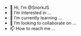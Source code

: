 - 👋 Hi, I’m @SnorkJS
- 👀 I’m interested in ...
- 🌱 I’m currently learning ...
- 💞️ I’m looking to collaborate on ...
- 📫 How to reach me ...

<!---
SnorkJS/SnorkJS is a ✨ special ✨ repository because its `README.md` (this file) appears on your GitHub profile.
You can click the Preview link to take a look at your changes.
--->
